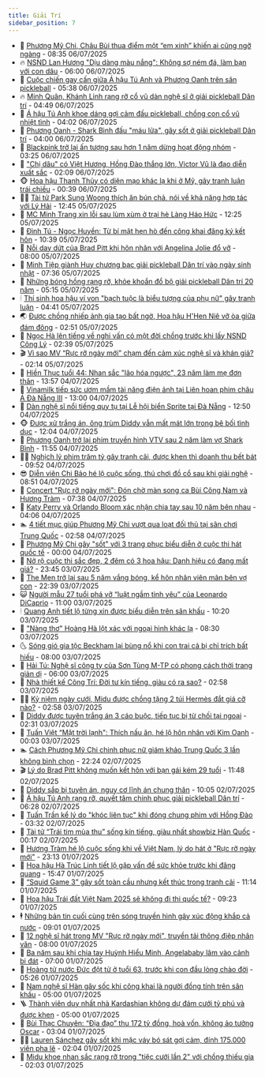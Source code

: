 ```yaml
---
title: Giải Trí
sidebar_position: 7
---
```


<!-- dantri-giai-tri:START -->
- 🤩 [Phương Mỹ Chi, Châu Bùi thua điểm một “em xinh” khiến ai cũng ngỡ ngàng](https://dantri.com.vn/giai-tri/phuong-my-chi-chau-bui-thua-diem-mot-em-xinh-khien-ai-cung-ngo-ngang-20250706122343415.htm) - 08:35 06/07/2025
- 🔥 [NSND Lan Hương &quot;Dịu dàng màu nắng&quot;: Không sợ ném đá, làm bạn với con dâu](https://dantri.com.vn/giai-tri/nsnd-lan-huong-diu-dang-mau-nang-khong-so-nem-da-lam-ban-voi-con-dau-20250706011036519.htm) - 06:00 06/07/2025
- 🚀 [Cuộc chiến gay cấn giữa Á hậu Tú Anh và Phương Oanh trên sân pickleball](https://dantri.com.vn/giai-tri/cuoc-chien-gay-can-giua-a-hau-tu-anh-va-phuong-oanh-tren-san-pickleball-20250706115310865.htm) - 05:38 06/07/2025
- 🔥 [Minh Quân, Khánh Linh rạng rỡ cổ vũ dàn nghệ sĩ ở giải pickleball Dân trí](https://dantri.com.vn/giai-tri/minh-quan-khanh-linh-rang-ro-co-vu-dan-nghe-si-o-giai-pickleball-dan-tri-20250706110100520.htm) - 04:49 06/07/2025
- 🌈 [Á hậu Tú Anh khoe dáng gợi cảm đấu pickleball, chồng con cổ vũ nhiệt tình](https://dantri.com.vn/giai-tri/a-hau-tu-anh-khoe-dang-goi-cam-dau-pickleball-chong-con-co-vu-nhiet-tinh-20250706101652295.htm) - 04:02 06/07/2025
- 📝 [Phương Oanh - Shark Bình đấu &quot;máu lửa&quot;, gây sốt ở giải pickleball Dân trí](https://dantri.com.vn/giai-tri/phuong-oanh-shark-binh-dau-mau-lua-gay-sot-o-giai-pickleball-dan-tri-20250706091831232.htm) - 04:00 06/07/2025
- 💪 [Blackpink trở lại ấn tượng sau hơn 1 năm dừng hoạt động nhóm](https://dantri.com.vn/giai-tri/blackpink-tro-lai-an-tuong-sau-hon-1-nam-dung-hoat-dong-nhom-20250706081818032.htm) - 03:25 06/07/2025
- 🤡 [&quot;Chị dâu&quot; có Việt Hương, Hồng Đào thắng lớn, Victor Vũ là đạo diễn xuất sắc](https://dantri.com.vn/giai-tri/chi-dau-co-viet-huong-hong-dao-thang-lon-victor-vu-la-dao-dien-xuat-sac-20250706063915068.htm) - 02:09 06/07/2025
- 🐵 [Hoa hậu Thanh Thủy có diện mạo khác lạ khi ở Mỹ, gây tranh luận trái chiều](https://dantri.com.vn/giai-tri/hoa-hau-thanh-thuy-co-dien-mao-khac-la-khi-o-my-gay-tranh-luan-trai-chieu-20250705202011864.htm) - 00:39 06/07/2025
- 🧑‍🏫 [Tài tử Park Sung Woong thích ăn bún chả, nói về khả năng hợp tác với Lý Hải](https://dantri.com.vn/giai-tri/tai-tu-park-sung-woong-thich-an-bun-cha-noi-ve-kha-nang-hop-tac-voi-ly-hai-20250705190832063.htm) - 12:45 05/07/2025
- 💂 [MC Minh Trang xin lỗi sau lùm xùm ở trại hè Làng Háo Hức](https://dantri.com.vn/giai-tri/mc-minh-trang-xin-loi-sau-lum-xum-o-trai-he-lang-hao-huc-20250705182955119.htm) - 12:25 05/07/2025
- 🤠 [Đình Tú - Ngọc Huyền: Từ bí mật hẹn hò đến công khai đăng ký kết hôn](https://dantri.com.vn/giai-tri/dinh-tu-ngoc-huyen-tu-bi-mat-hen-ho-den-cong-khai-dang-ky-ket-hon-20250705024607568.htm) - 10:39 05/07/2025
- 🫶 [Nỗi day dứt của Brad Pitt khi hôn nhân với Angelina Jolie đổ vỡ](https://dantri.com.vn/giai-tri/noi-day-dut-cua-brad-pitt-khi-hon-nhan-voi-angelina-jolie-do-vo-20250705102849317.htm) - 08:00 05/07/2025
- 🦏 [Minh Tiệp giành Huy chương bạc giải pickleball Dân trí vào ngày sinh nhật](https://dantri.com.vn/giai-tri/minh-tiep-gianh-huy-chuong-bac-giai-pickleball-dan-tri-vao-ngay-sinh-nhat-20250705131623410.htm) - 07:36 05/07/2025
- 🧰 [Những bóng hồng rạng rỡ, khỏe khoắn đổ bộ giải pickleball Dân trí 20 năm](https://dantri.com.vn/giai-tri/nhung-bong-hong-rang-ro-khoe-khoan-do-bo-giai-pickleball-dan-tri-20-nam-20250705112607054.htm) - 05:15 05/07/2025
- 🕯 [Thí sinh hoa hậu ví von &quot;bạch tuộc là biểu tượng của phụ nữ&quot; gây tranh luận](https://dantri.com.vn/giai-tri/thi-sinh-hoa-hau-vi-von-bach-tuoc-la-bieu-tuong-cua-phu-nu-gay-tranh-luan-20250705105538126.htm) - 04:41 05/07/2025
- 🌏 [Được chồng nhiếp ảnh gia tạo bất ngờ, Hoa hậu H&#39;Hen Niê vỡ òa giữa đám đông](https://dantri.com.vn/giai-tri/duoc-chong-nhiep-anh-gia-tao-bat-ngo-hoa-hau-hhen-nie-vo-oa-giua-dam-dong-20250704131606978.htm) - 02:51 05/07/2025
- 🌈 [Ngọc Hà lên tiếng về nghi vấn có một đời chồng trước khi lấy NSND Công Lý](https://dantri.com.vn/giai-tri/ngoc-ha-len-tieng-ve-nghi-van-co-mot-doi-chong-truoc-khi-lay-nsnd-cong-ly-20250705013643672.htm) - 02:39 05/07/2025
- 🎬 [Vì sao MV “Rực rỡ ngày mới” chạm đến cảm xúc nghệ sĩ và khán giả?](https://dantri.com.vn/giai-tri/vi-sao-mv-ruc-ro-ngay-moi-cham-den-cam-xuc-nghe-si-va-khan-gia-20250703094323125.htm) - 02:14 05/07/2025
- 👀 [Hiền Thục tuổi 44: Nhan sắc &quot;lão hóa ngược&quot;, 23 năm làm mẹ đơn thân](https://dantri.com.vn/giai-tri/hien-thuc-tuoi-44-nhan-sac-lao-hoa-nguoc-23-nam-lam-me-don-than-20250703062133234.htm) - 13:57 04/07/2025
- 🧰 [Vinamilk tiếp sức ươm mầm tài năng điện ảnh tại Liên hoan phim châu Á Đà Nẵng III](https://dantri.com.vn/giai-tri/vinamilk-tiep-suc-uom-mam-tai-nang-dien-anh-tai-lien-hoan-phim-chau-a-da-nang-iii-20250704183235124.htm) - 13:00 04/07/2025
- 🧰 [Dàn nghệ sĩ nổi tiếng quy tụ tại Lễ hội biển Sprite tại Đà Nẵng](https://dantri.com.vn/giai-tri/dan-nghe-si-noi-tieng-quy-tu-tai-le-hoi-bien-sprite-tai-da-nang-20250704192420944.htm) - 12:50 04/07/2025
- 🐵 [Được xử trắng án, ông trùm Diddy vẫn mất mát lớn trong bê bối tình dục](https://dantri.com.vn/giai-tri/duoc-xu-trang-an-ong-trum-diddy-van-mat-mat-lon-trong-be-boi-tinh-duc-20250704115157758.htm) - 12:04 04/07/2025
- 🐘 [Phương Oanh trở lại phim truyền hình VTV sau 2 năm làm vợ Shark Bình](https://dantri.com.vn/giai-tri/phuong-oanh-tro-lai-phim-truyen-hinh-vtv-sau-2-nam-lam-vo-shark-binh-20250704182242732.htm) - 11:55 04/07/2025
- 🧑‍💻 [Nghịch lý phim trăm tỷ gây tranh cãi, được khen thì doanh thu bết bát](https://dantri.com.vn/giai-tri/nghich-ly-phim-tram-ty-gay-tranh-cai-duoc-khen-thi-doanh-thu-bet-bat-20250704152649739.htm) - 09:52 04/07/2025
- 😎 [Diễn viên Chi Bảo hé lộ cuộc sống, thú chơi đồ cổ sau khi giải nghệ](https://dantri.com.vn/giai-tri/dien-vien-chi-bao-he-lo-cuoc-song-thu-choi-do-co-sau-khi-giai-nghe-20250704110955696.htm) - 08:51 04/07/2025
- 🧰 [Concert &quot;Rực rỡ ngày mới&quot;: Đón chờ màn song ca Bùi Công Nam và Hương Tràm](https://dantri.com.vn/giai-tri/concert-ruc-ro-ngay-moi-don-cho-man-song-ca-bui-cong-nam-va-huong-tram-20250704115555856.htm) - 07:38 04/07/2025
- 🧰 [Katy Perry và Orlando Bloom xác nhận chia tay sau 10 năm bên nhau](https://dantri.com.vn/giai-tri/katy-perry-va-orlando-bloom-xac-nhan-chia-tay-sau-10-nam-ben-nhau-20250704103613500.htm) - 04:06 04/07/2025
- 🏊 [4 tiết mục giúp Phương Mỹ Chi vượt qua loạt đối thủ tại sân chơi Trung Quốc](https://dantri.com.vn/giai-tri/4-tiet-muc-giup-phuong-my-chi-vuot-qua-loat-doi-thu-tai-san-choi-trung-quoc-20250704093957612.htm) - 02:58 04/07/2025
- 🌋 [Phương Mỹ Chi gây &quot;sốt&quot; với 3 trang phục biểu diễn ở cuộc thi hát quốc tế](https://dantri.com.vn/giai-tri/phuong-my-chi-gay-sot-voi-3-trang-phuc-bieu-dien-o-cuoc-thi-hat-quoc-te-20250703205933706.htm) - 00:00 04/07/2025
- 🔭 [Nở rộ cuộc thi sắc đẹp, 2 đêm có 3 hoa hậu: Danh hiệu có đang mất giá?](https://dantri.com.vn/giai-tri/no-ro-cuoc-thi-sac-dep-2-dem-co-3-hoa-hau-danh-hieu-co-dang-mat-gia-20250702234610145.htm) - 23:45 03/07/2025
- 📝 [The Men trở lại sau 5 năm vắng bóng, kể hôn nhân viên mãn bên vợ con](https://dantri.com.vn/giai-tri/the-men-tro-lai-sau-5-nam-vang-bong-ke-hon-nhan-vien-man-ben-vo-con-20250703105112196.htm) - 22:39 03/07/2025
- 😺 [Người mẫu 27 tuổi phá vỡ “luật ngầm tình yêu” của Leonardo DiCaprio](https://dantri.com.vn/giai-tri/nguoi-mau-27-tuoi-pha-vo-luat-ngam-tinh-yeu-cua-leonardo-dicaprio-20250702105728943.htm) - 11:00 03/07/2025
- 🕯 [Quang Anh tiết lộ từng xin được biểu diễn trên sân khấu](https://dantri.com.vn/giai-tri/quang-anh-tiet-lo-tung-xin-duoc-bieu-dien-tren-san-khau-20250703170350041.htm) - 10:20 03/07/2025
- 🦄 [&quot;Nàng thơ&quot; Hoàng Hà lột xác với ngoại hình khác lạ](https://dantri.com.vn/giai-tri/nang-tho-hoang-ha-lot-xac-voi-ngoai-hinh-khac-la-20250703092529233.htm) - 08:30 03/07/2025
- 🌜 [Sóng gió gia tộc Beckham lại bùng nổ khi con trai cả bị chỉ trích bất hiếu](https://dantri.com.vn/giai-tri/song-gio-gia-toc-beckham-lai-bung-no-khi-con-trai-ca-bi-chi-trich-bat-hieu-20250703094033805.htm) - 08:00 03/07/2025
- 👹 [Hải Tú: Nghệ sĩ công ty của Sơn Tùng M-TP có phong cách thời trang giản dị](https://dantri.com.vn/giai-tri/hai-tu-nghe-si-cong-ty-cua-son-tung-m-tp-co-phong-cach-thoi-trang-gian-di-20250703011651276.htm) - 06:00 03/07/2025
- 🚀 [Nhà thiết kế Công Trí: Đời tư kín tiếng, giàu có ra sao?](https://dantri.com.vn/giai-tri/nha-thiet-ke-cong-tri-doi-tu-kin-tieng-giau-co-ra-sao-20250702132511938.htm) - 02:58 03/07/2025
- 🧑‍💻 [Kỷ niệm ngày cưới, Midu được chồng tặng 2 túi Hermès đắt giá cỡ nào?](https://dantri.com.vn/giai-tri/ky-niem-ngay-cuoi-midu-duoc-chong-tang-2-tui-hermes-dat-gia-co-nao-20250702113522915.htm) - 02:58 03/07/2025
- 🦩 [Diddy được tuyên trắng án 3 cáo buộc, tiếp tục bị từ chối tại ngoại](https://dantri.com.vn/giai-tri/diddy-duoc-tuyen-trang-an-3-cao-buoc-tiep-tuc-bi-tu-choi-tai-ngoai-20250703083000717.htm) - 02:31 03/07/2025
- 💫 [Tuấn Việt “Mặt trời lạnh&quot;: Thích nấu ăn, hé lộ hôn nhân với Kim Oanh](https://dantri.com.vn/giai-tri/tuan-viet-mat-troi-lanh-thich-nau-an-he-lo-hon-nhan-voi-kim-oanh-20250702124652954.htm) - 00:03 03/07/2025
- 🏊 [Cách Phương Mỹ Chi chinh phục nữ giám khảo Trung Quốc 3 lần không bình chọn](https://dantri.com.vn/giai-tri/cach-phuong-my-chi-chinh-phuc-nu-giam-khao-trung-quoc-3-lan-khong-binh-chon-20250702191513975.htm) - 22:24 02/07/2025
- 🎬 [Lý do Brad Pitt không muốn kết hôn với bạn gái kém 29 tuổi](https://dantri.com.vn/giai-tri/ly-do-brad-pitt-khong-muon-ket-hon-voi-ban-gai-kem-29-tuoi-20250702101215428.htm) - 11:48 02/07/2025
- 💃 [Diddy sắp bị tuyên án, nguy cơ lĩnh án chung thân](https://dantri.com.vn/giai-tri/diddy-sap-bi-tuyen-an-nguy-co-linh-an-chung-than-20250702125557032.htm) - 10:05 02/07/2025
- 🌊 [Á hậu Tú Anh rạng rỡ, quyết tâm chinh phục giải pickleball Dân trí](https://dantri.com.vn/giai-tri/a-hau-tu-anh-rang-ro-quyet-tam-chinh-phuc-giai-pickleball-dan-tri-20250702114300737.htm) - 06:28 02/07/2025
- 🧰 [Tuấn Trần kể lý do &quot;khóc liên tục&quot; khi đóng chung phim với Hồng Đào](https://dantri.com.vn/giai-tri/tuan-tran-ke-ly-do-khoc-lien-tuc-khi-dong-chung-phim-voi-hong-dao-20250702075212008.htm) - 03:32 02/07/2025
- 🦣 [Tài tử “Trái tim mùa thu” sống kín tiếng, giàu nhất showbiz Hàn Quốc](https://dantri.com.vn/giai-tri/tai-tu-trai-tim-mua-thu-song-kin-tieng-giau-nhat-showbiz-han-quoc-20250701160124988.htm) - 00:17 02/07/2025
- 🥷 [Hương Tràm hé lộ cuộc sống khi về Việt Nam, lý do hát ở &quot;Rực rỡ ngày mới&quot;](https://dantri.com.vn/giai-tri/huong-tram-he-lo-cuoc-song-khi-ve-viet-nam-ly-do-hat-o-ruc-ro-ngay-moi-20250701220650781.htm) - 23:13 01/07/2025
- 🦏 [Hoa hậu Hà Trúc Linh tiết lộ gặp vấn đề sức khỏe trước khi đăng quang](https://dantri.com.vn/giai-tri/hoa-hau-ha-truc-linh-tiet-lo-gap-van-de-suc-khoe-truoc-khi-dang-quang-20250701222610003.htm) - 15:47 01/07/2025
- 🫶 [“Squid Game 3” gây sốt toàn cầu nhưng kết thúc trong tranh cãi](https://dantri.com.vn/giai-tri/squid-game-3-gay-sot-toan-cau-nhung-ket-thuc-trong-tranh-cai-20250701103440342.htm) - 11:14 01/07/2025
- 💼 [Hoa hậu Trái đất Việt Nam 2025 sẽ không đi thi quốc tế?](https://dantri.com.vn/giai-tri/hoa-hau-trai-dat-viet-nam-2025-se-khong-di-thi-quoc-te-20250701151553604.htm) - 09:23 01/07/2025
- 🕴 [Những bản tin cuối cùng trên sóng truyền hình gây xúc động khắp cả nước](https://dantri.com.vn/giai-tri/nhung-ban-tin-cuoi-cung-tren-song-truyen-hinh-gay-xuc-dong-khap-ca-nuoc-20250701154713504.htm) - 09:01 01/07/2025
- 🐲 [12 nghệ sĩ hát trong MV &quot;Rực rỡ ngày mới&quot;, truyền tải thông điệp nhân văn](https://dantri.com.vn/giai-tri/12-nghe-si-hat-trong-mv-ruc-ro-ngay-moi-truyen-tai-thong-diep-nhan-van-20250623180904742.htm) - 08:00 01/07/2025
- 🐘 [Ba năm sau khi chia tay Huỳnh Hiểu Minh, Angelababy lâm vào cảnh bi đát](https://dantri.com.vn/giai-tri/ba-nam-sau-khi-chia-tay-huynh-hieu-minh-angelababy-lam-vao-canh-bi-dat-20250630100401960.htm) - 07:00 01/07/2025
- 🤭 [Hoàng tử nước Đức đột tử ở tuổi 63, trước khi con đầu lòng chào đời](https://dantri.com.vn/giai-tri/hoang-tu-nuoc-duc-dot-tu-o-tuoi-63-truoc-khi-con-dau-long-chao-doi-20250701111243928.htm) - 05:26 01/07/2025
- 💯 [Nam nghệ sĩ Hàn gây sốc khi công khai là người đồng tính trên sân khấu](https://dantri.com.vn/giai-tri/nam-nghe-si-han-gay-soc-khi-cong-khai-la-nguoi-dong-tinh-tren-san-khau-20250701115041321.htm) - 05:00 01/07/2025
- 🪜 [Thành viên duy nhất nhà Kardashian không dự đám cưới tỷ phú và được khen](https://dantri.com.vn/giai-tri/thanh-vien-duy-nhat-nha-kardashian-khong-du-dam-cuoi-ty-phu-va-duoc-khen-20250701092104989.htm) - 05:00 01/07/2025
- 👹 [Bùi Thạc Chuyên: “Địa đạo” thu 172 tỷ đồng, hoà vốn, không ảo tưởng Oscar](https://dantri.com.vn/giai-tri/bui-thac-chuyen-dia-dao-thu-172-ty-dong-hoa-von-khong-ao-tuong-oscar-20250701091029732.htm) - 03:04 01/07/2025
- 🧑‍🏫 [Lauren Sánchez gây sốt khi mặc váy bó sát gợi cảm, đính 175.000 viên pha lê](https://dantri.com.vn/giai-tri/lauren-sanchez-gay-sot-khi-mac-vay-bo-sat-goi-cam-dinh-175000-vien-pha-le-20250701071322446.htm) - 02:04 01/07/2025
- 🐘 [Midu khoe nhan sắc rạng rỡ trong &quot;tiệc cưới lần 2&quot; với chồng thiếu gia](https://dantri.com.vn/giai-tri/midu-khoe-nhan-sac-rang-ro-trong-tiec-cuoi-lan-2-voi-chong-thieu-gia-20250630230055654.htm) - 02:03 01/07/2025<!-- dantri-giai-tri:END -->
